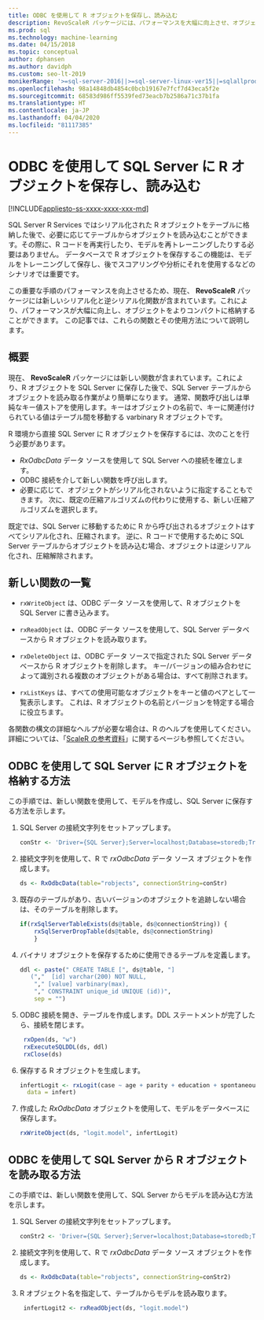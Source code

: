 ```yaml
---
title: ODBC を使用して R オブジェクトを保存し、読み込む
description: RevoScaleR パッケージには、パフォーマンスを大幅に向上させ、オブジェクトをよりコンパクトに格納する、シリアル化および逆シリアル化の関数が含まれています。
ms.prod: sql
ms.technology: machine-learning
ms.date: 04/15/2018
ms.topic: conceptual
author: dphansen
ms.author: davidph
ms.custom: seo-lt-2019
monikerRange: '>=sql-server-2016||>=sql-server-linux-ver15||=sqlallproducts-allversions'
ms.openlocfilehash: 98a14848db4854c0bcb19167e7fcf7d43eca5f2e
ms.sourcegitcommit: 68583d986ff5539fed73eacb7b2586a71c37b1fa
ms.translationtype: HT
ms.contentlocale: ja-JP
ms.lasthandoff: 04/04/2020
ms.locfileid: "81117385"
---
```

# <a name="save-and-load-r-objects-from-sql-server-using-odbc"></a>ODBC を使用して SQL Server に R オブジェクトを保存し、読み込む
[!INCLUDE[appliesto-ss-xxxx-xxxx-xxx-md](../../includes/appliesto-ss-xxxx-xxxx-xxx-md.md)]

SQL Server R Services ではシリアル化された R オブジェクトをテーブルに格納した後で、必要に応じてテーブルからオブジェクトを読み込むことができます。その際に、R コードを再実行したり、モデルを再トレーニングしたりする必要はありません。 データベースで R オブジェクトを保存するこの機能は、モデルをトレーニングして保存し、後でスコアリングや分析にそれを使用するなどのシナリオでは重要です。

この重要な手順のパフォーマンスを向上させるため、現在、 **RevoScaleR** パッケージには新しいシリアル化と逆シリアル化関数が含まれています。これにより、パフォーマンスが大幅に向上し、オブジェクトをよりコンパクトに格納することができます。 この記事では、これらの関数とその使用方法について説明します。

## <a name="overview"></a>概要

現在、 **RevoScaleR** パッケージには新しい関数が含まれています。これにより、R オブジェクトを SQL Server に保存した後で、SQL Server テーブルからオブジェクトを読み取る作業がより簡単になります。 通常、関数呼び出しは単純なキー値ストアを使用します。キーはオブジェクトの名前で、キーに関連付けられている値はテーブル間を移動する varbinary R オブジェクトです。

R 環境から直接 SQL Server に R オブジェクトを保存するには、次のことを行う必要があります。

+ *RxOdbcData* データ ソースを使用して SQL Server への接続を確立します。
+ ODBC 接続を介して新しい関数を呼び出します。
+ 必要に応じて、オブジェクトがシリアル化されないように指定することもできます。 次に、既定の圧縮アルゴリズムの代わりに使用する、新しい圧縮アルゴリズムを選択します。

既定では、SQL Server に移動するために R から呼び出されるオブジェクトはすべてシリアル化され、圧縮されます。 逆に、R コードで使用するために SQL Server テーブルからオブジェクトを読み込む場合、オブジェクトは逆シリアル化され、圧縮解除されます。

## <a name="list-of-new-functions"></a>新しい関数の一覧

- `rxWriteObject` は、ODBC データ ソースを使用して、R オブジェクトを SQL Server に書き込みます。

- `rxReadObject` は、ODBC データ ソースを使用して、SQL Server データベースから R オブジェクトを読み取ります。

- `rxDeleteObject` は、ODBC データ ソースで指定された SQL Server データベースから R オブジェクトを削除します。 キー/バージョンの組み合わせによって識別される複数のオブジェクトがある場合は、すべて削除されます。

- `rxListKeys` は、すべての使用可能なオブジェクトをキーと値のペアとして一覧表示します。 これは、R オブジェクトの名前とバージョンを特定する場合に役立ちます。

各関数の構文の詳細なヘルプが必要な場合は、R のヘルプを使用してください。 詳細については、「[ScaleR の参考資料](https://docs.microsoft.com/r-server/r-reference/revoscaler/revoscaler)」に関するページも参照してください。

## <a name="how-to-store-r-objects-in-sql-server-using-odbc"></a>ODBC を使用して SQL Server に R オブジェクトを格納する方法

この手順では、新しい関数を使用して、モデルを作成し、SQL Server に保存する方法を示します。

1. SQL Server の接続文字列をセットアップします。
   ```R
   conStr <- 'Driver={SQL Server};Server=localhost;Database=storedb;Trusted_Connection=true'
   ```
2. 接続文字列を使用して、R で *rxOdbcData* データ ソース オブジェクトを作成します。
   ```R
   ds <- RxOdbcData(table="robjects", connectionString=conStr)
   ```

3. 既存のテーブルがあり、古いバージョンのオブジェクトを追跡しない場合は、そのテーブルを削除します。

   ```R
   if(rxSqlServerTableExists(ds@table, ds@connectionString)) {
       rxSqlServerDropTable(ds@table, ds@connectionString)
       }
   ```
   
4. バイナリ オブジェクトを保存するために使用できるテーブルを定義します。

   ```R
   ddl <- paste(" CREATE TABLE [", ds@table, "] 
      (","  [id] varchar(200) NOT NULL,
       "," [value] varbinary(max),
       "," CONSTRAINT unique_id UNIQUE (id))", 
       sep = "") 
   ```
5. ODBC 接続を開き、テーブルを作成します。DDL ステートメントが完了したら、接続を閉じます。

   ```R
    rxOpen(ds, "w") 
    rxExecuteSQLDDL(ds, ddl) 
    rxClose(ds)
    ```
6. 保存する R オブジェクトを生成します。

   ```R
   infertLogit <- rxLogit(case ~ age + parity + education + spontaneous + induced, 
     data = infert)
   ```
6. 作成した *RxOdbcData* オブジェクトを使用して、モデルをデータベースに保存します。

   ```R
   rxWriteObject(ds, "logit.model", infertLogit)
   ```

## <a name="how-to-read-r-objects-from-sql-server-using-odbc"></a>ODBC を使用して SQL Server から R オブジェクトを読み取る方法

この手順では、新しい関数を使用して、SQL Server からモデルを読み込む方法を示します。

1. SQL Server の接続文字列をセットアップします。

   ```R
   conStr2 <- 'Driver={SQL Server};Server=localhost;Database=storedb;Trusted_Connection=true'
   ```
2. 接続文字列を使用して、R で *rxOdbcData* データ ソース オブジェクトを作成します。

   ```R
   ds <- RxOdbcData(table="robjects", connectionString=conStr2)
   ```
3. R オブジェクト名を指定して、テーブルからモデルを読み取ります。

   ```R
    infertLogit2 <- rxReadObject(ds, "logit.model")
   ```
